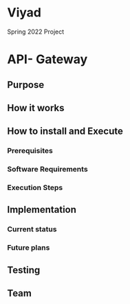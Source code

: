 # Viyad
Spring 2022 Project

# API- Gateway

## Purpose
 

## How it works

## How to install and Execute

### Prerequisites

### Software Requirements

### Execution Steps


## Implementation

### Current status

### Future plans

## Testing

## Team
